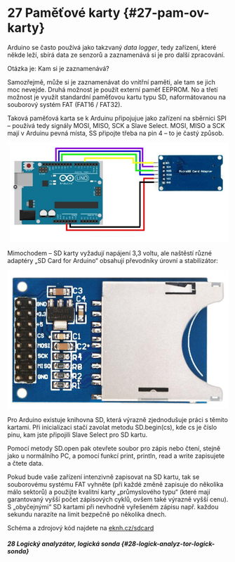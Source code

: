 # 27 Paměťové karty {#27-pam-ov-karty}

Arduino se často používá jako takzvaný _data logger_, tedy zařízení, které někde leží, sbírá data ze senzorů a zaznamenává si je pro další zpracování.

Otázka je: Kam si je zaznamenává?

Samozřejmě, může si je zaznamenávat do vnitřní paměti, ale tam se jich moc nevejde. Druhá možnost je použít externí paměť EEPROM. No a třetí možnost je využít standardní paměťovou kartu typu SD, naformátovanou na souborový systém FAT (FAT16 / FAT32).

Taková paměťová karta se k Arduinu připojujue jako zařízení na sběrnici SPI – používá tedy signály MOSI, MISO, SCK a Slave Select. MOSI, MISO a SCK mají v Arduinu pevná místa, SS připojte třeba na pin 4 – to je častý způsob.

![314-1.jpeg](images/00278.jpeg)

Mimochodem – SD karty vyžadují napájení 3,3 voltu, ale naštěstí různé adaptéry „SD Card for Arduino“ obsahují převodníky úrovní a stabilizátor:

![314-2.jpeg](images/00157.jpeg)

Pro Arduino existuje knihovna SD, která výrazně zjednodušuje práci s těmito kartami. Při inicializaci stačí zavolat metodu SD.begin(cs), kde cs je číslo pinu, kam jste připojili Slave Select pro SD kartu.

Pomocí metody SD.open pak otevřete soubor pro zápis nebo čtení, stejně jako u normálního PC, a pomocí funkcí print, println, read a write zapisujete a čtete data.

Pokud bude vaše zařízení intenzivně zapisovat na SD kartu, tak se souborovému systému FAT vyhněte (při každé změně zapisuje do několika málo sektorů) a použijte kvalitní karty „průmyslového typu“ (které mají garantovaný vyšší počet zápisových cyklů, ovšem také výrazně vyšší cenu). S „obyčejnými“ SD kartami při nevhodně vyřešeném zápisu např. každou sekundu narazíte na limit bezpečně po několika dnech.

Schéma a zdrojový kód najdete na [eknh.cz/sdcard](https://eknh.cz/sdcard)

##### 28 Logický analyzátor, logická sonda {#28-logick-analyz-tor-logick-sonda}